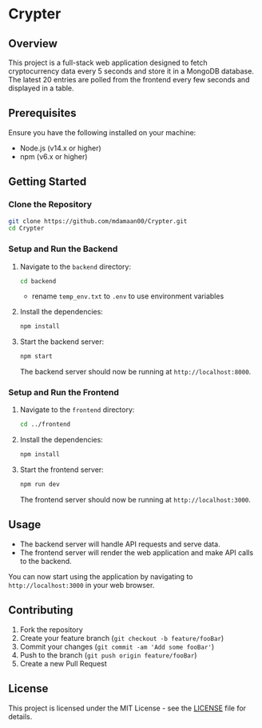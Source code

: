 #  Crypter

## Overview
This project is a full-stack web application designed to fetch cryptocurrency data every 5 seconds and store it in a MongoDB database. The latest 20 entries are polled from the frontend every few seconds and displayed in a table.

## Prerequisites
Ensure you have the following installed on your machine:
- Node.js (v14.x or higher)
- npm (v6.x or higher)

## Getting Started

### Clone the Repository
```bash
git clone https://github.com/mdamaan00/Crypter.git
cd Crypter
```

### Setup and Run the Backend

1. Navigate to the `backend` directory:
    ```bash
    cd backend
    ```
    - rename `temp_env.txt` to `.env` to use environment variables

2. Install the dependencies:
    ```bash
    npm install
    ```

3. Start the backend server:
    ```bash
    npm start
    ```
    The backend server should now be running at `http://localhost:8000`.

### Setup and Run the Frontend

1. Navigate to the `frontend` directory:
    ```bash
    cd ../frontend
    ```

2. Install the dependencies:
    ```bash
    npm install
    ```

3. Start the frontend server:
    ```bash
    npm run dev
    ```
    The frontend server should now be running at `http://localhost:3000`.

## Usage
- The backend server will handle API requests and serve data.
- The frontend server will render the web application and make API calls to the backend.

You can now start using the application by navigating to `http://localhost:3000` in your web browser.

## Contributing
1. Fork the repository
2. Create your feature branch (`git checkout -b feature/fooBar`)
3. Commit your changes (`git commit -am 'Add some fooBar'`)
4. Push to the branch (`git push origin feature/fooBar`)
5. Create a new Pull Request

## License
This project is licensed under the MIT License - see the [LICENSE](LICENSE) file for details.
